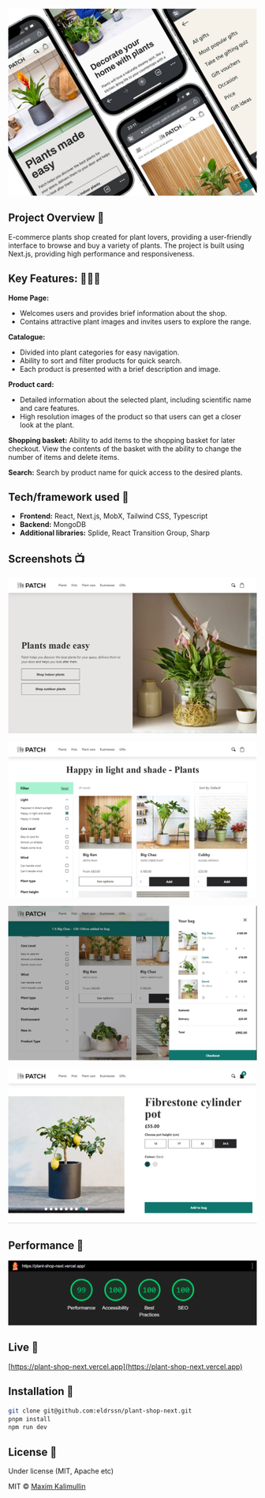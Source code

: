 <p align="center">
    <img src="https://github.com/eldrssn/plant-shop-next/blob/master/public/pictures/hello.jpg" alt="Screen Shot">
</p>

## Project Overview 🎉

E-commerce plants shop created for plant lovers, providing a user-friendly interface to browse and buy a variety of plants. The project is built using Next.js, providing high performance and responsiveness.

## Key Features: 🧑🏽‍💻

**Home Page:**
- Welcomes users and provides brief information about the shop.
- Contains attractive plant images and invites users to explore the range.

**Catalogue:**
- Divided into plant categories for easy navigation.
- Ability to sort and filter products for quick search.
- Each product is presented with a brief description and image.

**Product card:**
- Detailed information about the selected plant, including scientific name and care features.
- High resolution images of the product so that users can get a closer look at the plant.

**Shopping basket:**
Ability to add items to the shopping basket for later checkout.
View the contents of the basket with the ability to change the number of items and delete items.

**Search:**
Search by product name for quick access to the desired plants.


## Tech/framework used 🔧

 - **Frontend:** React, Next.js, MobX, Tailwind CSS, Typescript
 - **Backend:** MongoDB
 - **Additional libraries:** Splide, React Transition Group, Sharp

## Screenshots 📺

<p align="center">
    <img src="https://github.com/eldrssn/plant-shop-next/blob/master/public/pictures/hero.png" alt="Screen Shot">
</p>

<p align="center">
    <img src="https://github.com/eldrssn/plant-shop-next/blob/master/public/pictures/catalog.png" alt="Screen Shot">
</p>

<p align="center">
    <img src="https://github.com/eldrssn/plant-shop-next/blob/master/public/pictures/cart.png" alt="Screen Shot">
</p>

<p align="center">
    <img src="https://github.com/eldrssn/plant-shop-next/blob/master/public/pictures/item.png" alt="Screen Shot">
</p>

## Performance 🚀

<p align="center">
    <img src="https://github.com/eldrssn/plant-shop-next/blob/master/public/pictures/perfomance.png" alt="Screen Shot">
</p>

## Live 📍

[https://plant-shop-next.vercel.app](https://plant-shop-next.vercel.app) 

## Installation 💾

```bash
git clone git@github.com:eldrssn/plant-shop-next.git
pnpm install
npm run dev
```

## License 🔱

Under license (MIT, Apache etc)

MIT © [Maxim Kalimullin]()